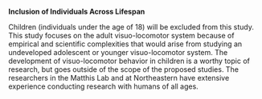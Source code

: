**Inclusion of Individuals Across Lifespan**

Children (individuals under the age of 18) will be excluded from this
study. This study focuses on the adult visuo-locomotor system because of
empirical and scientific complexities that would arise from studying an
undeveloped adolescent or younger visuo-locomotor system. The
development of visuo-locomotor behavior in children is a worthy topic of
research, but goes outside of the scope of the proposed studies. The
researchers in the Matthis Lab and at Northeastern have extensive
experience conducting research with humans of all ages.

